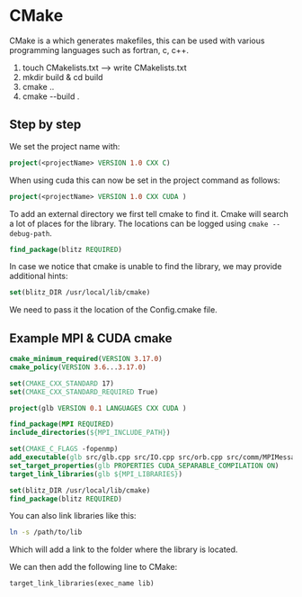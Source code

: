 # CMake

CMake is a which generates makefiles, this can be used with various programming languages such as fortran, c, c++.

1. touch CMakelists.txt --> write CMakelists.txt
2. mkdir build & cd build
3. cmake ..
4. cmake --build .



## Step by step

We set the project name with:

```cmake
project(<projectName> VERSION 1.0 CXX C)
```

When using cuda this can now be set in the project command as follows:

```cmake
project(<projectName> VERSION 1.0 CXX CUDA )
```

To add an external directory we first tell cmake to find it. Cmake will search a lot of places for the library. The locations can be logged using ``cmake --debug-path``. 

```cmake
find_package(blitz REQUIRED)
```

In case we notice that cmake is unable to find the library, we may provide additional hints: 

```cmake
set(blitz_DIR /usr/local/lib/cmake)
```

We need to pass it the location of the <libname>Config.cmake file.  



## Example MPI & CUDA cmake

```cmake
cmake_minimum_required(VERSION 3.17.0)
cmake_policy(VERSION 3.6...3.17.0)

set(CMAKE_CXX_STANDARD 17)
set(CMAKE_CXX_STANDARD_REQUIRED True)

project(glb VERSION 0.1 LANGUAGES CXX CUDA )

find_package(MPI REQUIRED)
include_directories(${MPI_INCLUDE_PATH})

set(CMAKE_C_FLAGS -fopenmp)
add_executable(glb src/glb.cpp src/IO.cpp src/orb.cpp src/comm/MPIMessaging.cpp src/services/services.cpp)
set_target_properties(glb PROPERTIES CUDA_SEPARABLE_COMPILATION ON)
target_link_libraries(glb ${MPI_LIBRARIES})

set(blitz_DIR /usr/local/lib/cmake)
find_package(blitz REQUIRED)

```



You can also link libraries like this:

```bash
ln -s /path/to/lib
```

Which will add a link to the folder where the library is located.

We can then add the following line to CMake:

```target_link_libraries(exec_name lib)```



